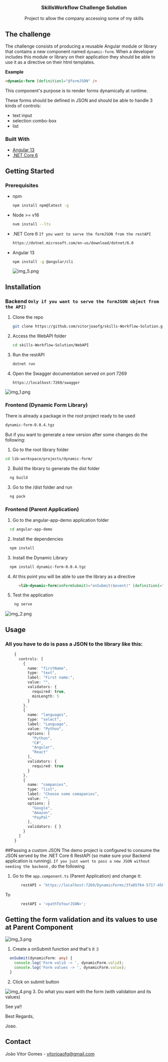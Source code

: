<h3 align="center">SkillsWorkflow Challenge Solution</h3>

  <p align="center">
    Project to allow the company accessing some of my skills 
    <br /> 
  </p>

## The challenge

The challenge consists of producing a reusable Angular module or library that contains a new component named `dynamic-form`.
When a developer includes this module or library on their application they should be able to use it as a directive on their html templates.

**Example**
```html
<dynamic-form [definition]="@formJSON" />
```

This component's purpose is to render forms dynamically at runtime.

These forms should be defined in JSON and should be able to handle 3 kinds of controls:
* text input
* selection combo-box
* list

### Built With
* [Angular 13](https://angular.io/)
* [.NET Core 6](https://docs.microsoft.com/pt-br/dotnet/core/compatibility/6.0)

<!-- GETTING STARTED -->
## Getting Started
### Prerequisites

* npm
  ```sh
  npm install npm@latest -g
  ```
* Node >= v16
  ```sh
  nvm install --lts
  ```
* .NET Core 6 `If you want to serve the formJSON from the restAPI`
  ```sh
  https://dotnet.microsoft.com/en-us/download/dotnet/6.0
  ```
* Angular 13
  ```sh
  npm install -g @angular/cli
  ```
  ![img_5.png](img_5.png)

## Installation
### Backend `Only if you want to serve the formJSON object from the API)`
1. Clone the repo
   ```sh
   git clone https://github.com/vitorjoaofg/skills-Workflow-Solution.git
   ```
2. Access the WebAPI folder
   ```sh
   cd skills-Workflow-Solution/WebAPI
   ```
3. Run the restAPI
   ```sh
   dotnet run
   ```
4. Open the Swagger documentation served on port 7269
   ```link
   https://localhost:7269/swagger
   ```
   
![img_1.png](img_1.png)

### Frontend (Dynamic Form Library)
There is already a package in the root project ready to be used
  ```sh
  dynamic-form-0.0.4.tgz
  ```
But if you want to generate a new version after some changes do the following:

1. Go to the root library folder
  ```sh
  cd lib-workspace/projects/dynamic-form/
  ```
2. Build the library to generate the dist folder
```sh
  ng build
  ```
3. Go to the /dist folder and run
```sh
  ng pack
  ```

### Frontend (Parent Application)
1. Go to the angular-app-demo application folder
```sh
  cd angular-app-demo
  ```
2. Install the dependencies
```sh
  npm install
  ```
3. Install the Dynamic Library
```sh
  npm install dynamic-form-0.0.4.tgz
  ```
4. At this point you will be able to use the library as a directive
```html
      <lib-dynamic-form(onFormSubmit)="onSubmit($event)" [definition]="formJSON"></lib-dynamic-form>
  ```
5. Test the application
```sh
    ng serve
  ```
![img_2.png](img_2.png)

<!-- USAGE EXAMPLES -->
## Usage
### All you have to do is pass a JSON to the library like this:
```ts
    {
      controls: [
        {
          name: "firstName",
          type: "text",
          label: "First name:",
          value: "",
          validators: {
            required: true,
            minLength: 5
          }
        },
        {
          name: "languages",
          type: "select",
          label: "Language",
          value: "Python",
          options: [
            "Python",
            "C#",
            "Angular",
            "React"
          ],
          validators: {
            required: true
          }
        },
        {
          name: "companies",
          type: "list",
          label: "Choose some comapanies",
          value: "",
          options: [
            "Google",
            "Amazon",
            "PayPal"
          ],
          validators: { }
        }
      ]
    }
  ```

##Passing a custom JSON
The demo project is configured to consume the JSON served by the .NET Core 6 RestAPI (so make sure your Backend application is running). `If you just want to pass a new JSON without needing the backend` , do the following
1. Go to the `app.component.ts` (Parent Application) and change it:
```ts
       restAPI = 'https://localhost:7269/DynamicForms/3fa85f64-5717-4562-b3fc-2c963f66afa6';
  ```
To
```ts
       restAPI = '<pathToYourJSON>';
  ```

## Getting the form validation and its values to use at Parent Component
![img_3.png](img_3.png)
1. Create a onSubmit function and that's it :)
```ts
  onSubmit(dynamicForm: any) {
    console.log('Form valid -> ', dynamicForm.valid);
    console.log('Form values -> ', dynamicForm.value);
  }
```
2. Click on submit button

![img_4.png](img_4.png)
3. Do what you want with the form (with validation and its values)

See ya!! 

Best Regards,

Joao.


<!-- CONTACT -->
## Contact

João Vitor Gomes - vitorjoaofg@gmail.com 


